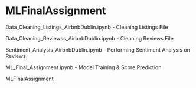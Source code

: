 # MLFinalAssignment
Data_Cleaning_Listings_AirbnbDublin.ipynb - Cleaning Listings File



Data_Cleaning_Reviewss_AirbnbDublin.ipynb - Cleaning Reviews File






Sentiment_Analysis_AirbnbDublin.ipynb - Performing Sentiment Analysis on Reviews






ML_Final_Assignment.ipynb - Model Training & Score Prediction




MLFinalAssignment
